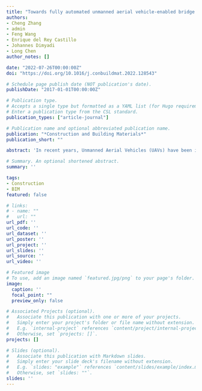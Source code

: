 ```yaml
---
title: "Towards fully automated unmanned aerial vehicle-enabled bridge inspection: Where are we at?"
authors:
- Cheng Zhang
- admin
- Feng Wang
- Enrique del Rey Castillo
- Johannes Dimyadi
- Long Chen
author_notes: []

date: "2022-07-26T00:00:00Z"
doi: "https://doi.org/10.1016/j.conbuildmat.2022.128543"

# Schedule page publish date (NOT publication's date).
publishDate: "2017-01-01T00:00:00Z"

# Publication type.
# Accepts a single type but formatted as a YAML list (for Hugo requirements).
# Enter a publication type from the CSL standard.
publication_types: ["article-journal"]

# Publication name and optional abbreviated publication name.
publication: "*Construction and Building Materials*"
publication_short: ""

abstract: 'In recent years, Unmanned Aerial Vehicles (UAVs) have been increasingly used for bridge inspection. Although UAVs are expected to automate the whole bridge inspection process ranging from data collection and analysis to decision-making, most existing efforts still require substantial human intervention. There is currently no study that examines the state-of-the-art of automated UAV-enabled bridge inspection (UBI). This study conducts a systematic review of 115 journal articles published from 2007 to 2021 to understand the level of automation (LoA) of existing UBI approaches, highlight challenges and guide future research. The data collected was coded through a template analysis and assessed against a pre-designed LoA scale for UBI. Bibliometric and LoA analyses present in-depth insights into UBI both quantitatively and qualitatively. Furthermore, relevant challenges and future research opportunities towards fully automated UBI are discussed.'

# Summary. An optional shortened abstract.
summary: ''

tags:
- Construction
- BIM
featured: false

# links:
# - name: ""
#   url: ""
url_pdf: ''
url_code: ''
url_dataset: ''
url_poster: ''
url_project: ''
url_slides: ''
url_source: ''
url_video: ''

# Featured image
# To use, add an image named `featured.jpg/png` to your page's folder. 
image:
  caption: ''
  focal_point: ""
  preview_only: false

# Associated Projects (optional).
#   Associate this publication with one or more of your projects.
#   Simply enter your project's folder or file name without extension.
#   E.g. `internal-project` references `content/project/internal-project/index.md`.
#   Otherwise, set `projects: []`.
projects: []

# Slides (optional).
#   Associate this publication with Markdown slides.
#   Simply enter your slide deck's filename without extension.
#   E.g. `slides: "example"` references `content/slides/example/index.md`.
#   Otherwise, set `slides: ""`.
slides: ''
---
```


